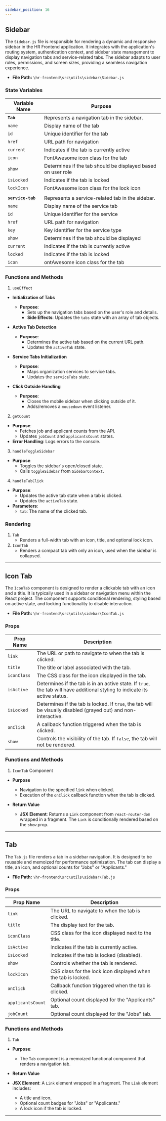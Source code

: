 ```yaml
---
sidebar_position: 16
---
```


## Sidebar

The `Sidebar.js` file is responsible for rendering a dynamic and responsive sidebar in the HR Frontend application. It integrates with the application's routing system, authentication context, and sidebar state management to display navigation tabs and service-related tabs. The sidebar adapts to user roles, permissions, and screen sizes, providing a seamless navigation experience.

- **File Path:** `\hr-frontend\src\utils\sidebar\Sidebar.js`

### State Variables
| Variable Name|Purpose|
|---|---|
|**`Tab`**|Represents a navigation tab in the sidebar.|
|`name`| Display name of the tab|
|`id`| Unique identifier for the tab|
|`href`| URL path for navigation|
|`current`| Indicates if the tab is currently active|
|`icon`| FontAwesome icon class for the tab|
|`show`| Determines if the tab should be displayed based on user role|
|`isLocked`| Indicates if the tab is locked|
|`lockIcon`|FontAwesome icon class for the lock icon|
|||
|**`service-tab`**|Represents a service-related tab in the sidebar.|
|`name`| Display name of the service tab|
|`id`| Unique identifier for the service|
|`href`| URL path for navigation|
|`key`| Key identifier for the service type|
|`show`| Determines if the tab should be displayed|
|`current`| Indicates if the tab is currently active|
|`locked`| Indicates if the tab is locked|
|`icon`|ontAwesome icon class for the tab|

### Functions and Methods

1. `useEffect`
- **Initialization of Tabs**  
   - **Purpose**:
        - Sets up the navigation tabs based on the user's role and details.
        - **Side Effects**: Updates the `tabs` state with an array of tab objects.

- **Active Tab Detection**  
   - **Purpose**:
        - Determines the active tab based on the current URL path.
        - Updates the `activeTab` state.

- **Service Tabs Initialization**  
   - **Purpose**:
        - Maps organization services to service tabs.
        - Updates the `serviceTabs` state.

- **Click Outside Handling**  
   - **Purpose**:
        - Closes the mobile sidebar when clicking outside of it.
        - Adds/removes a `mousedown` event listener.

2. `getCount`
- **Purpose**:
    - Fetches job and applicant counts from the API.
    - Updates `jobCount` and `applicantsCount` states.
- **Error Handling**: Logs errors to the console.


3. `handleToggleSidebar`
- **Purpose**:
    - Toggles the sidebar's open/closed state.
    - Calls `toggleSidebar` from `SidebarContext`.

4. `handleTabClick`
- **Purpose**:
    - Updates the active tab state when a tab is clicked.
    - Updates the `activeTab` state.
- **Parameters**: 
    - `tab`: The name of the clicked tab.


### Rendering
1. `Tab`  
   - Renders a full-width tab with an icon, title, and optional lock icon.
2. `IconTab`
   - Renders a compact tab with only an icon, used when the sidebar is collapsed.

---

## Icon Tab 
The `IconTab` component is designed to render a clickable tab with an icon and a title. It is typically used in a sidebar or navigation menu within the React project. The component supports conditional rendering, styling based on active state, and locking functionality to disable interaction.

- **File Path:** `\hr-frontend\src\utils\sidebar\IconTab.js`

### Props

|Prop Name| Description|
|---|---|
|`link`|The URL or path to navigate to when the tab is clicked.|
|`title`|The title or label associated with the tab. |
|`iconClass`|The CSS class for the icon displayed in the tab.|
|`isActive`|Determines if the tab is in an active state. If `true`, the tab will have additional styling to indicate its active status.|
|`isLocked`|Determines if the tab is locked. If `true`, the tab will be visually disabled (grayed out) and non-interactive.|
|`onClick`|A callback function triggered when the tab is clicked.|
|`show`|Controls the visibility of the tab. If `false`, the tab will not be rendered.|

### Functions and Methods

1. `IconTab` Component
- **Purpose**
    - Navigation to the specified `link` when clicked.  
    - Execution of the `onClick` callback function when the tab is clicked.

- **Return Value**
    - **JSX Element**: Returns a `Link` component from `react-router-dom` wrapped in a fragment. The `Link` is conditionally rendered based on the `show` prop.  

---

## Tab

The `Tab.js` file renders a tab in a sidebar navigation. It is designed to be reusable and memoized for performance optimization. The tab can display a title, an icon, and optional counts for "Jobs" or "Applicants." 

- **File Path:** `\hr-frontend\src\utils\sidebar\Tab.js`

### Props

| Prop Name        | Description                                                                 |
|------------------|-----------------------------------------------------------------------------|
| `link`           | The URL to navigate to when the tab is clicked.                             |
| `title`          | The display text for the tab.                                               |
| `iconClass`      | CSS class for the icon displayed next to the title.                         |
| `isActive`       | Indicates if the tab is currently active.                                   |
| `isLocked`       | Indicates if the tab is locked (disabled).                                  |
| `show`           | Controls whether the tab is rendered.                                       |
| `lockIcon`       | CSS class for the lock icon displayed when the tab is locked.               |
| `onClick`        | Callback function triggered when the tab is clicked.                        |
| `applicantsCount`| Optional count displayed for the "Applicants" tab.                          |
| `jobCount`       | Optional count displayed for the "Jobs" tab.                                |


### Functions and Methods

1. `Tab` 
- **Purpose**:
    - The `Tab` component is a memoized functional component that renders a navigation tab.

- **Return Value**
- **JSX Element**: A `Link` element wrapped in a fragment. The `Link` element includes:
  - A title and icon.
  - Optional count badges for "Jobs" or "Applicants."
  - A lock icon if the tab is locked.

---
